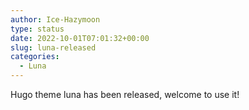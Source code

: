 ```yaml
---
author: Ice-Hazymoon
type: status
date: 2022-10-01T07:01:32+00:00
slug: luna-released
categories:
  - Luna
---
```


Hugo theme luna has been released, welcome to use it!